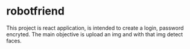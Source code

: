 # robotfriend

This project is react application, is intended to create a login, password encryted. The main objective is upload an img and with that img detect faces.



